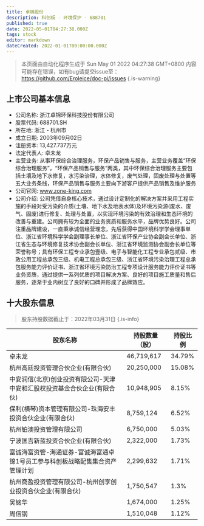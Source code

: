 ```yaml
---
title: 卓锦股份
description: 科创板 - 环境保护 - 688701
published: true
date: 2022-05-01T04:27:38.000Z
tags: stock
editor: markdown
dateCreated: 2022-01-01T00:00:00.000Z
---
```


> 本页面由自动化程序生成于 Sun May 01 2022 04:27:38 GMT+0800
> 内容可能存在错误，如有bug请提交issue至：https://github.com/Eroleice/doc-pi/issues
{.is-warning}

## 上市公司基本信息
- 公司名称: 浙江卓锦环保科技股份有限公司
- 股票代码: 688701.SH
- 所在地: 浙江 - 杭州市
- 成立日期: 2003年09月02日
- 注册资本: 13,427.737万元
- 法定代表人: 卓未龙
- 主营业务: 从事环保综合治理服务，环保产品销售与服务，主营业务覆盖“环保综合治理服务”，“环保产品销售与服务”两类，其中环保综合治理服务主要包括土壤及地下水修复，水污染治理，水体修复，废气处理，固废处理与处置等五大业务条线，环保产品销售与服务主要向下游客户提供产品销售及维护服务
- 公司官网: www.zone-king.com
- 公司介绍: 公司凭借自身核心技术，通过设计定制化的解决方案并采用工程实施的手段对受污染的介质(土壤、地下水及地表水体)及环境污染源(废水、废气、固废)进行修复、处理与处置，以实现环境污染的有效治理和生态环境的改善与重建。公司拥有较为全面的业务资质和服务水平，品牌优势良好。公司注重品牌建设，一直秉承诚信经营理念，先后获得中国环境科学学会理事单位、浙江省环境科学学会副理事长单位、浙江省环保产业协会副会长单位、浙江省生态与环境修复技术协会副会长单位、浙江省环境监测协会副会长单位等荣誉称号；具有环保工程专业承包壹级、电子与智能化工程专业承包贰级、市政公用工程总承包三级、机电工程总承包三级、浙江省环境污染治理工程总承包服务能力评价证书、浙江省环境污染防治工程专项设计服务能力评价证书等业务资质，通过提供一系列优质的项目解决方案、良好的项目施工质量和售后服务，逐渐于业内树立了良好的口碑并形成了品牌效应。


## 十大股东信息
> 股东持股数据截止于：2022年03月31日
{.is-info}

| 股东名称 | 持股数量（股） | 持股比例 |
| --- | --- | --- |
| 卓未龙 | 46,719,617 | 34.79% |
| 杭州高廷投资管理合伙企业(有限合伙) | 20,250,000 | 15.08% |
| 中安润信(北京)创业投资有限公司-天津中安和汇股权投资基金合伙企业(有限合伙) | 10,948,905 | 8.15% |
| 保利(横琴)资本管理有限公司-珠海安丰投资合伙企业(有限合伙) | 8,759,124 | 6.52% |
| 杭州铂澳投资管理有限公司 | 6,750,000 | 5.03% |
| 宁波匡吉新蓝投资合伙企业(有限合伙) | 2,322,000 | 1.73% |
| 富诚海富资管-海通证券-富诚海富通卓锦1号员工参与科创板战略配售集合资产管理计划 | 2,299,632 | 1.71% |
| 杭州商盈投资管理有限公司-杭州创享创业投资合伙企业(有限合伙) | 1,750,547 | 1.3% |
| 吴铭华 | 1,674,000 | 1.25% |
| 周信钢 | 1,510,048 | 1.12% |




